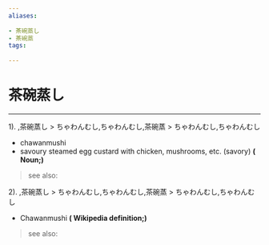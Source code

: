 ```yaml
---
aliases:
    
- 茶碗蒸し
- 茶碗蒸
tags:
    
---
```


# 茶碗蒸し
---
1).
,茶碗蒸し > ちゃわんむし,ちゃわんむし,茶碗蒸 > ちゃわんむし,ちゃわんむし

- chawanmushi
- savoury steamed egg custard with chicken, mushrooms, etc. (savory)
**( Noun;)**
> see also: 
            
2).
,茶碗蒸し > ちゃわんむし,ちゃわんむし,茶碗蒸 > ちゃわんむし,ちゃわんむし

- Chawanmushi
**( Wikipedia definition;)**
> see also: 
            